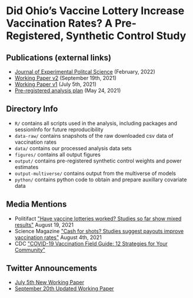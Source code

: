 # Did Ohio’s Vaccine Lottery Increase Vaccination Rates? A Pre-Registered, Synthetic Control Study

## Publications (external links)
* [Journal of Experimental Politcal Science](https://doi.org/10.1017/XPS.2021.32) (February, 2022)
* [Working Paper v2](https://osf.io/26n9a/) (September 19th, 2021)
* [Working Paper v1](https://osf.io/a6de5/) (July 5th, 2021) 
* [Pre-registered analysis plan](https://osf.io/g6xns/) (May 24, 2021)

## Directory Info

* `R/` contains all scripts used in the analysis, including packages and sessionInfo for future reproducibility 
* `data-raw/` contains snapshots of the raw downloaded csv data of vaccination rates 
* `data/` contains our processed analysis data sets
* `figures/` contains all output figures
* `output/` contains pre-registered synthetic control weights and power estimates
* `output-multiverse/` contains output from the multiverse of models 
* `python/` contains python code to obtain and prepare auxillary covariate data

## Media Mentions 

* Politifact ["Have vaccine lotteries worked? Studies so far show mixed results"](https://www.politifact.com/article/2021/aug/19/have-vaccine-lotteries-worked-studies-so-far-show-/) August 19, 2021
* Science Magazine ["Cash for shots? Studies suggest payouts improve vaccination rates"](https://www.sciencemag.org/news/2021/08/cash-shots-studies-suggest-payouts-improve-vaccination-rates) August 4th, 2021
* CDC ["COVID-19 Vaccination Field Guide: 12 Strategies for Your Community"](https://www.cdc.gov/vaccines/covid-19/downloads/covid19-vax-field-guide-12-strategies.pdf)

## Twitter Announcements

* [July 5th New Working Paper](https://twitter.com/davidnlang/status/1412161173215084544?)
* [September 20th Updated Working Paper](https://twitter.com/DavidnLang/status/1440007178518097921)
